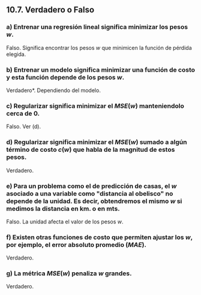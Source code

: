 
## 10.7. Verdadero o Falso

### a) Entrenar una regresión lineal significa minimizar los pesos $w$.

Falso. Significa encontrar los pesos $w$ que minimicen la función de pérdida elegida.

### b) Entrenar un modelo significa minimizar una función de costo y esta función depende de los pesos $w$.

Verdadero*. Dependiendo del modelo.

### c) Regularizar significa minimizar el $MSE(w)$ manteniendolo cerca de $0$.

Falso. Ver (d).

### d) Regularizar significa minimizar el $MSE(w)$ sumado a algún término de costo $c(w)$ que habla de la magnitud de estos pesos.

Verdadero.

### e) Para un problema como el de predicción de casas, el $w$ asociado a una variable como "distancia al obelisco" no depende de la unidad. Es decir, obtendremos el mismo $w$ si medimos la distancia en km. o en mts.

Falso. La unidad afecta el valor de los pesos $w$.


### f) Existen otras funciones de costo que permiten ajustar los $w$, por ejemplo, el error absoluto promedio ($MAE$).

Verdadero.

### g) La métrica $MSE(w)$ penaliza $w$ grandes.

Verdadero.
